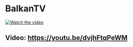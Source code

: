 # BalkanTV
[![Watch the video](https://media.discordapp.net/attachments/993253699650601055/1042084860442980392/image.png?width=1369&height=669)]([https://youtu.be/vt5fpE0bzSY](https://youtu.be/dvjhFtqPeWM))
## Video: https://youtu.be/dvjhFtqPeWM


